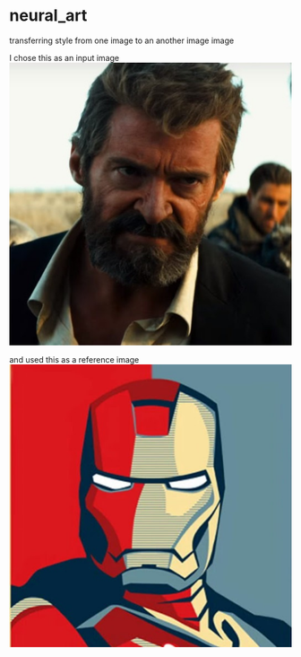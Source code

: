 # neural_art
transferring style from one image to an another image image

I chose this as an input image
![Logan Image](/logan.jpg)

and used this as a reference image
![Ironman Image](/styles/ironman.jpg)